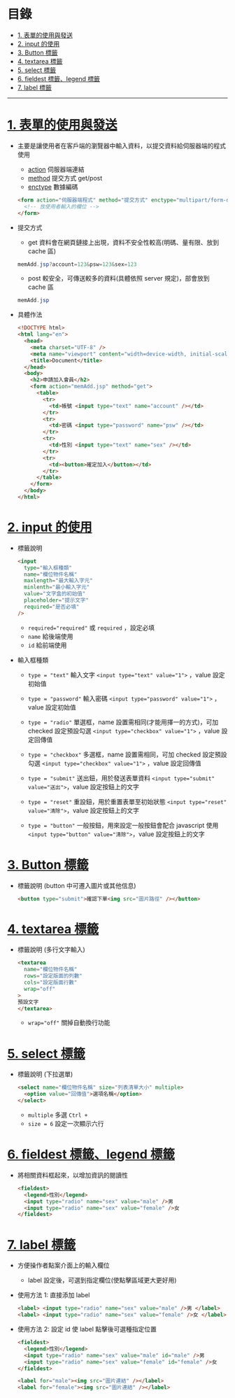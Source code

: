 <h1 id="top">目錄</h1>

- [1. 表單的使用與發送](#s1)
- [2. input 的使用](#s2)
- [3. Button 標籤](#s3)
- [4. textarea 標籤](#s4)
- [5. select 標籤](#s5)
- [6. fieldest 標籤、legend 標籤](#s6)
- [7. label 標籤](#s7)

---

# <a id="s1" class="md-title" href="#top">1. 表單的使用與發送</a>

- 主要是讓使用者在客戶端的瀏覽器中輸入資料，以提交資料給伺服器端的程式使用

  - [action](https://www.w3school.com.cn/tags/att_form_action.asp) 伺服器端連結
  - [method](https://www.w3school.com.cn/tags/att_form_method.asp) 提交方式 get/post
  - [enctype](https://www.w3school.com.cn/tags/att_form_enctype.asp) 數據編碼

  ```html
  <form action="伺服器端程式" method="提交方式" enctype="multipart/form-data">
    <!-- 放使用者輸入的欄位 -->
  </form>
  ```

- 提交方式

  - get 資料會在網頁鏈接上出現，資料不安全性較高(明碼、量有限、放到 cache 區)

  ```cs
  memAdd.jsp?account=123&psw=123&sex=123
  ```

  - post 較安全，可傳送較多的資料(具體依照 server 規定)，部會放到 cache 區

  ```cs
  memAdd.jsp
  ```

- 具體作法

  ```html
  <!DOCTYPE html>
  <html lang="en">
    <head>
      <meta charset="UTF-8" />
      <meta name="viewport" content="width=device-width, initial-scale=1.0" />
      <title>Document</title>
    </head>
    <body>
      <h2>申請加入會員</h2>
      <form action="memAdd.jsp" method="get">
        <table>
          <tr>
            <td>帳號 <input type="text" name="account" /></td>
          </tr>
          <tr>
            <td>密碼 <input type="password" name="psw" /></td>
          </tr>
          <tr>
            <td>性別 <input type="text" name="sex" /></td>
          </tr>
          <tr>
            <td><button>確定加入</button></td>
          </tr>
        </table>
      </form>
    </body>
  </html>
  ```

# <a id="s2" class="md-title" href="#top">2. input 的使用</a>

- 標籤說明

  ```html
  <input
    type="輸入框種類"
    name="欄位物件名稱"
    maxlength="最大輸入字元"
    minlenth="最小輸入字元"
    value="文字盒的初始值"
    placeholder="提示文字"
    required="是否必填"
  />
  ```

  - `required="required"` 或 `required` ，設定必填
  - `name` 給後端使用
  - `id` 給前端使用

- 輸入框種類

  - `type = "text"` 輸入文字 `<input type="text" value="1">` ，value 設定初始值

  - `type = "password"` 輸入密碼 `<input type="password" value="1">` ，value 設定初始值

  - `type = "radio"` 單選框，name 設置需相同(才能用擇一的方式)，可加 checked 設定預設勾選 `<input type="checkbox" value="1">` ，value 設定回傳值

  - `type = "checkbox"` 多選框，name 設置需相同，可加 checked 設定預設勾選 `<input type="checkbox" value="1">` ，value 設定回傳值

  - `type = "submit"` 送出鈕，用於發送表單資料 `<input type="submit" value="送出">`，value 設定按鈕上的文字

  - `type = "reset"` 重設鈕，用於重置表單至初始狀態 `<input type="reset" value="清除">`，value 設定按鈕上的文字

  - `type = "button"` 一般按鈕，用來設定一般按鈕會配合 javascript 使用 `<input type="button" value="清除">`，value 設定按鈕上的文字

# <a id="s3" class="md-title" href="#top">3. Button 標籤</a>

- 標籤說明 (button 中可遷入圖片或其他信息)

  ```html
  <button type="submit">確認下單<img src="圖片路徑" /></button>
  ```

# <a id="s4" class="md-title" href="#top">4. textarea 標籤</a>

- 標籤說明 (多行文字輸入)

  ```html
  <textarea
    name="欄位物件名稱"
    rows="設定版面的列數"
    cols="設定版面行數"
    wrap="off"
  >
  預設文字
  </textarea>
  ```

  - `wrap="off"` 關掉自動換行功能

# <a id="s5" class="md-title" href="#top">5. select 標籤</a>

- 標籤說明 (下拉選單)

  ```html
  <select name="欄位物件名稱" size="列表清單大小" multiple>
    <option value="回傳值">選項名稱</option>
  </select>
  ```

  - `multiple` 多選 `Ctrl +`
  - `size = 6` 設定一次顯示六行

# <a id="s6" class="md-title" href="#top">6. fieldest 標籤、legend 標籤</a>

- 將相關資料框起來，以增加資訊的閱讀性

  ```html
  <fieldest>
    <legend>性別</legend>
    <input type="radio" name="sex" value="male" />男
    <input type="radio" name="sex" value="female" />女
  </fieldest>
  ```

# <a id="s7" class="md-title" href="#top">7. label 標籤</a>

- 方便操作者點案介面上的輸入欄位

  - label 設定後，可選到指定欄位(使點擊區域更大更好用)

- 使用方法 1: 直接添加 label

  ```html
  <label> <input type="radio" name="sex" value="male" />男 </label>
  <label> <input type="radio" name="sex" value="female" />女 </label>
  ```

- 使用方法 2: 設定 id 使 label 點擊後可選種指定位置

  ```html
  <fieldest>
    <legend>性別</legend>
    <input type="radio" name="sex" value="male" id="male" />男
    <input type="radio" name="sex" value="female" id="female" />女
  </fieldest>

  <label for="male"><img src="圖片連結" /></label>
  <label for="female"><img src="圖片連結" /></label>
  ```
